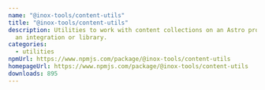 ```yaml
---
name: "@inox-tools/content-utils"
title: "@inox-tools/content-utils"
description: Utilities to work with content collections on an Astro project from
  an integration or library.
categories:
  - utilities
npmUrl: https://www.npmjs.com/package/@inox-tools/content-utils
homepageUrl: https://www.npmjs.com/package/@inox-tools/content-utils
downloads: 895
---
```

